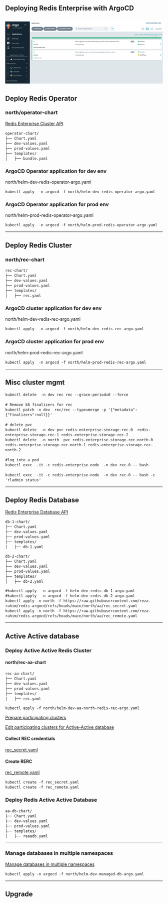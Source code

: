 ## Deploying Redis Enterprise with ArgoCD

![Alt text](images/argoCD.png)
---
## Deploy Redis Operator
### north/operator-chart

[Redis Enterprise Cluster API](https://github.com/RedisLabs/redis-enterprise-k8s-docs/blob/master/redis_enterprise_cluster_api.md)


```
operator-chart/
├── Chart.yaml
├── dev-values.yaml
├── prod-values.yaml
├── templates/
│   ├── bundle.yaml
```

### ArgoCD Operator application for dev env
north/helm-dev-redis-operator-argo.yaml
```
kubectl apply  -n argocd -f north/helm-dev-redis-operator-argo.yaml
```

### ArgoCD Operator application for prod env
north/helm-prod-redis-operator-argo.yaml
```
kubectl apply  -n argocd -f north/helm-prod-redis-operator-argo.yaml
```
---

## Deploy Redis Cluster
### north/rec-chart
```
rec-chart/
├── Chart.yaml
├── dev-values.yaml
├── prod-values.yaml
├── templates/
│   ├── rec.yaml
```

### ArgoCD cluster application for dev env
north/helm-dev-redis-rec-argo.yaml
```
kubectl apply  -n argocd -f north/helm-dev-redis-rec-argo.yaml
```

### ArgoCD cluster application for prod env
north/helm-prod-redis-rec-argo.yaml
```
kubectl apply  -n argocd -f north/helm-prod-redis-rec-argo.yaml
```
---
## Misc cluster mgmt
```
kubectl delete  -n dev rec rec --grace-period=0 --force

# Remove k8 finalizers for rec 
kubectl patch -n dev  rec/rec --type=merge -p '{"metadata": {"finalizers":null}}'

# delete pvc 
kubectl delete  -n dev pvc redis-enterprise-storage-rec-0  redis-enterprise-storage-rec-1 redis-enterprise-storage-rec-2
kubectl delete  -n north  pvc redis-enterprise-storage-rec-north-0  redis-enterprise-storage-rec-north-1 redis-enterprise-storage-rec-north-2

#log into a pod
kubectl exec  -it -c redis-enterprise-node  -n dev rec-0 -- bash

kubectl exec  -it -c redis-enterprise-node  -n dev rec-0 -- bash -c 'rladmin status'
```

---
## Deploy Redis Database
[Redis Enterprise Database API](https://github.com/RedisLabs/redis-enterprise-k8s-docs/blob/master/redis_enterprise_database_api.md)

```
db-1-chart/
├── Chart.yaml
├── dev-values.yaml
├── prod-values.yaml
├── templates/
│   ├── db-1.yaml
```

```
db-2-chart/
├── Chart.yaml
├── dev-values.yaml
├── prod-values.yaml
├── templates/
│   ├── db-2.yaml
```

```
#kubectl apply  -n argocd -f helm-dev-redis-db-1-argo.yaml
#kubectl apply  -n argocd -f helm-dev-redis-db-2-argo.yaml
kubectl apply -n north -f https://raw.githubusercontent.com/reza-rahim/redis-argocd/refs/heads/main/north/aa/rec_secret.yaml
kubectl apply -n north -f https://raw.githubusercontent.com/reza-rahim/redis-argocd/refs/heads/main/north/aa/rec_remote.yaml
```

---
## Active Active database


### Deploy Active Active Redis Cluster
#### north/rec-aa-chart
```
rec-aa-chart/
├── Chart.yaml
├── dev-values.yaml
├── prod-values.yaml
├── templates/
│   ├── rec.yaml
```

```
kubectl apply -f north/helm-dev-aa-north-redis-rec-argo.yaml
```

[Prepare participating clusters](https://redis.io/docs/latest/operate/kubernetes/active-active/prepare-clusters/)

[Edit participating clusters for Active-Active database](https://redis.io/docs/latest/operate/kubernetes/active-active/edit-clusters/)

#### Collect REC credentials
[rec_secret.yaml](https://github.com/reza-rahim/redis-argocd/blob/main/north/aa/rec_secret.yaml)

#### Create RERC
[rec_remote.yaml](https://github.com/reza-rahim/redis-argocd/blob/main/north/aa/rec_remote.yaml)

```
kubectl create -f rec_secret.yaml
kubectl create -f rec_remote.yaml
```



### Deploy Redis Active Active Database
```
aa-db-chart/
├── Chart.yaml
├── dev-values.yaml
├── prod-values.yaml
├── templates/
│   ├── reaadb.yaml
```

---
### Manage databases in multiple namespaces
[Manage databases in multiple namespaces](https://redis.io/docs/latest/operate/kubernetes/re-clusters/multi-namespace/)

```
kubectl apply -n argocd -f north/helm-dev-managed-db-argo.yaml

```
---
## Upgrade

